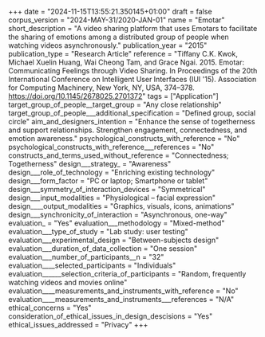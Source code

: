 +++
date = "2024-11-15T13:55:21.350145+01:00"
draft = false
corpus_version = "2024-MAY-31/2020-JAN-01"
name = "Emotar"
short_description = "A video sharing platform that uses Emotars to facilitate the sharing of emotions among a distributed group of people when watching videos asynchronously."
publication_year = "2015"
publication_type = "Research Article"
reference = "Tiffany C.K. Kwok, Michael Xuelin Huang, Wai Cheong Tam, and Grace Ngai. 2015. Emotar: Communicating Feelings through Video Sharing. In Proceedings of the 20th International Conference on Intelligent User Interfaces (IUI '15). Association for Computing Machinery, New York, NY, USA, 374–378. https://doi.org/10.1145/2678025.2701372"
tags = ["Application"]
target_group_of_people__target_group = "Any close relationship"
target_group_of_people___additional_specification = "Defined group, social circle"
aim_and_designers_intention = "Enhance the sense of togetherness and support relationships. Strengthen engagement, connectedness, and emotion awareness."
psychological_constructs_with_reference = "No"
psychological_constructs_with_reference___references = "No"
constructs_and_terms_used_without_reference = "Connectedness; Togetherness"
design___strategy_ = "Awareness"
design___role_of_technology = "Enriching existing technology"
design___form_factor = "PC or laptop; Smartphone or tablet"
design___symmetry_of_interaction_devices = "Symmetrical"
design___input_modalities = "Physiological – facial expression"
design____output_modalities = "Graphics, visuals, icons, animations"
design___synchronicity_of_interaction = "Asynchronous, one-way"
evaluation_ = "Yes"
evaluation___methodology = "Mixed-method"
evaluation___type_of_study = "Lab study: user testing"
evaluation___experimental_design = "Between-subjects design"
evaluation___duration_of_data_collection = "One session"
evaluation___number_of_participants__n = "32"
evaluation____selected_participants = "Individuals"
evaluation______selection_criteria_of_participants = "Random, frequently watching videos and movies online"
evaluation____measurements_and_instruments_with_reference = "No"
evaluation____measurements_and_instruments___references = "N/A"
ethical_concerns = "Yes"
consideration_of_ethical_issues_in_design_descisions = "Yes"
ethical_issues_addressed = "Privacy"
+++
